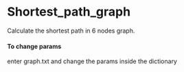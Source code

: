 # Shortest_path_graph
Calculate the shortest path in 6 nodes graph.

#### To change params
enter graph.txt and change the params inside the dictionary
